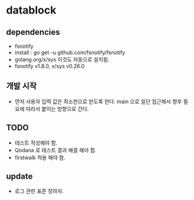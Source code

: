 # datablock

## dependencies
- fsnotify
- install : go get -u github.com/fsnotify/fsnotify
- golang.org/x/sys 이것도 자동으로 설치됨.
- fsnotify v1.8.0, x/sys v0.26.0

## 개발 시작
- 먼저 사용자 입력 값은 최소한으로 받도록 한다. main 으로 일단 접근해서 향후 필요에 따라서 붙이는 방향으로 간다.

## TODO
- 테스트 작성해야 함.
- Qodana 로 테스트 결과 해결 해야 함.
- firstwalk 적용 해야 함.

## update 
- 로그 관련 표준 정하자.